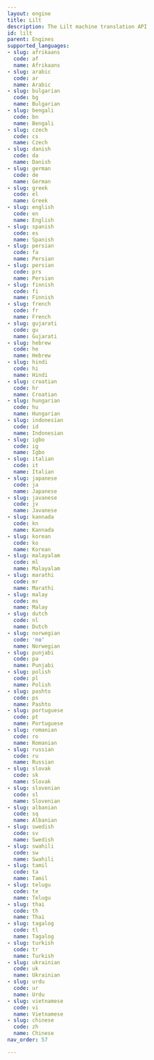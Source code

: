 ```yaml
---
layout: engine
title: Lilt
description: The Lilt machine translation API
id: lilt
parent: Engines
supported_languages:
- slug: afrikaans
  code: af
  name: Afrikaans
- slug: arabic
  code: ar
  name: Arabic
- slug: bulgarian
  code: bg
  name: Bulgarian
- slug: bengali
  code: bn
  name: Bengali
- slug: czech
  code: cs
  name: Czech
- slug: danish
  code: da
  name: Danish
- slug: german
  code: de
  name: German
- slug: greek
  code: el
  name: Greek
- slug: english
  code: en
  name: English
- slug: spanish
  code: es
  name: Spanish
- slug: persian
  code: fa
  name: Persian
- slug: persian
  code: prs
  name: Persian
- slug: finnish
  code: fi
  name: Finnish
- slug: french
  code: fr
  name: French
- slug: gujarati
  code: gu
  name: Gujarati
- slug: hebrew
  code: he
  name: Hebrew
- slug: hindi
  code: hi
  name: Hindi
- slug: croatian
  code: hr
  name: Croatian
- slug: hungarian
  code: hu
  name: Hungarian
- slug: indonesian
  code: id
  name: Indonesian
- slug: igbo
  code: ig
  name: Igbo
- slug: italian
  code: it
  name: Italian
- slug: japanese
  code: ja
  name: Japanese
- slug: javanese
  code: jv
  name: Javanese
- slug: kannada
  code: kn
  name: Kannada
- slug: korean
  code: ko
  name: Korean
- slug: malayalam
  code: ml
  name: Malayalam
- slug: marathi
  code: mr
  name: Marathi
- slug: malay
  code: ms
  name: Malay
- slug: dutch
  code: nl
  name: Dutch
- slug: norwegian
  code: 'no'
  name: Norwegian
- slug: punjabi
  code: pa
  name: Punjabi
- slug: polish
  code: pl
  name: Polish
- slug: pashto
  code: ps
  name: Pashto
- slug: portuguese
  code: pt
  name: Portuguese
- slug: romanian
  code: ro
  name: Romanian
- slug: russian
  code: ru
  name: Russian
- slug: slovak
  code: sk
  name: Slovak
- slug: slovenian
  code: sl
  name: Slovenian
- slug: albanian
  code: sq
  name: Albanian
- slug: swedish
  code: sv
  name: Swedish
- slug: swahili
  code: sw
  name: Swahili
- slug: tamil
  code: ta
  name: Tamil
- slug: telugu
  code: te
  name: Telugu
- slug: thai
  code: th
  name: Thai
- slug: tagalog
  code: tl
  name: Tagalog
- slug: turkish
  code: tr
  name: Turkish
- slug: ukrainian
  code: uk
  name: Ukrainian
- slug: urdu
  code: ur
  name: Urdu
- slug: vietnamese
  code: vi
  name: Vietnamese
- slug: chinese
  code: zh
  name: Chinese
nav_order: 57

---
```




